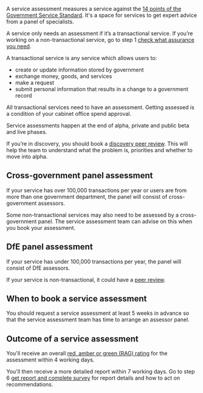 A service assessment measures a service against the [14 points of the Government Service Standard](/service-standard). It's a space for services to get expert advice from a panel of specialists.

A service only needs an assessment if it’s a transactional service. If you’re working on a non-transactional service, go to step 1 [check what assurance you need](/service-assurance/check-what-assurance-you-need-for-your-service). 

A transactional service is any service which allows users to: 

- create or update information stored by government 
- exchange money, goods, and services 
- make a request 
- submit personal information that results in a change to a government record 

All transactional services need to have an assessment. Getting assessed is a condition of your cabinet office spend approval. 

Service assessments happen at the end of alpha, private and public beta and live phases. 

If you’re in discovery, you should book a [discovery peer review](/service-assurance/discovery-peer-review). This will help the team to understand what the problem is, priorities and whether to move into alpha.

## Cross-government panel assessment 

If your service has over 100,000 transactions per year or users are from more than one government department, the panel will consist of cross-government assessors.

Some non-transactional services may also need to be assessed by a cross-government panel. The service assessment team can advise on this when you book your assessment.



## DfE panel assessment 

If your service has under 100,000 transactions per year, the panel will consist of DfE assessors. 

If your service is non-transactional, it could have a [peer review](/service-assurance/alpha-beta-peer-reviews).  

## When to book a service assessment 

You should request a service assessment at least 5 weeks in advance so that the service assessment team has time to arrange an assessor panel. 

## Outcome of a service assessment 

You'll receive an overall [red, amber or green (RAG) rating](/service-assurance/complete-assessment-report/#give-the-service-a-rating-for-each-service-standard) for the assessment within 4 working days.

You'll then receive a more detailed report within 7 working days. Go to step 6 [get report and complete survey](/service-assurance/get-assessment-report) for report details and how to act on recommendations. 

